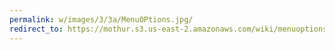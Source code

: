 ```yaml
---
permalink: w/images/3/3a/MenuOPtions.jpg/
redirect_to: https://mothur.s3.us-east-2.amazonaws.com/wiki/menuoptions.jpg
---
```


